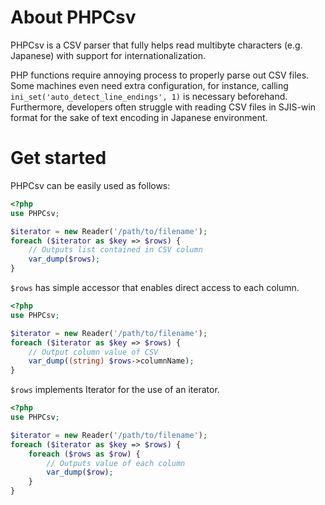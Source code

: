 # About PHPCsv
PHPCsv is a CSV parser that fully helps read multibyte characters
(e.g. Japanese) with support for internationalization.

PHP functions require annoying process to properly parse out CSV files. Some
machines even need extra configuration, for instance, calling
`ini_set('auto_detect_line_endings', 1)` is necessary beforehand.
Furthermore, developers often struggle with reading CSV files in SJIS-win format
for the sake of text encoding in Japanese environment.

# Get started
PHPCsv can be easily used as follows:

```php
<?php
use PHPCsv;

$iterator = new Reader('/path/to/filename');
foreach ($iterator as $key => $rows) {
    // Outputs list contained in CSV column
    var_dump($rows);
}
```

`$rows` has simple accessor that enables direct access to each column.
```php
<?php
use PHPCsv;

$iterator = new Reader('/path/to/filename');
foreach ($iterator as $key => $rows) {
    // Output column value of CSV
    var_dump((string) $rows->columnName);
}
```

`$rows` implements Iterator for the use of an iterator.

```php
<?php
use PHPCsv;

$iterator = new Reader('/path/to/filename');
foreach ($iterator as $key => $rows) {
    foreach ($rows as $row) {
        // Outputs value of each column
        var_dump($row);
    }
}
```
